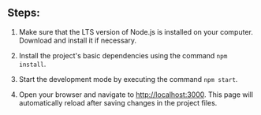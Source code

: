 ## Steps:

1. Make sure that the LTS version of Node.js is installed on your computer. Download and install it if necessary.

2. Install the project's basic dependencies using the command `npm install`.

3. Start the development mode by executing the command `npm start`.

4. Open your browser and navigate to [http://localhost:3000](http://localhost:3000). This page will automatically reload after saving changes in the project files.
